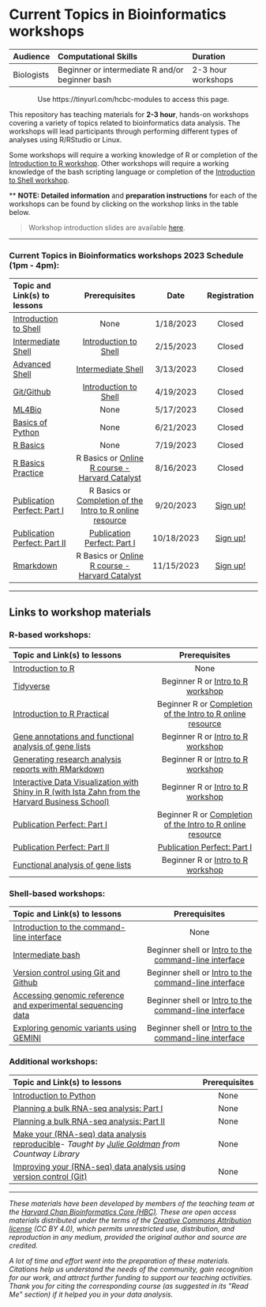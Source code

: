# Current Topics in Bioinformatics workshops

| Audience | Computational Skills | Duration |
:----------|:----------|:----------|
| Biologists | Beginner or intermediate R and/or beginner bash | 2-3 hour workshops |

<p align="center">
Use https://tinyurl.com/hcbc-modules to access this page.
</p>

This repository has teaching materials for **2-3 hour**, hands-on workshops covering a variety of topics related to bioinformatics data analysis. The workshops will lead participants through performing different types of analyses using R/RStudio or Linux. 

Some workshops will require a working knowledge of R or completion of the [Introduction to R workshop](IntroR). Other workshops will require a working knowledge of the bash scripting language or completion of the [Introduction to Shell workshop](Intro_shell/). 

** **NOTE: Detailed information** and **preparation instructions** for each of the workshops can be found by clicking on the workshop links in the table below.

> Workshop introduction slides are available [here](https://github.com/hbctraining/Training-modules/raw/master/Intro_current_topics_online_2022.pdf).

***

### Current Topics in Bioinformatics workshops 2023 Schedule (1pm - 4pm):

| Topic and Link(s) to lessons | Prerequisites | Date | Registration |
|:---------------|:-------------:|:-------------:|:-------------:|
| [Introduction to Shell](https://hbctraining.github.io/Training-modules/Intro_shell/)	| None | 1/18/2023	| Closed |
| [Intermediate Shell](https://hbctraining.github.io/Training-modules/Intermediate_shell/)	| [Introduction to Shell](https://hbctraining.github.io/Training-modules/Intro_shell/) | 2/15/2023	| Closed |
| [Advanced Shell](https://hbctraining.github.io/Training-modules/Advanced_shell/) | [Intermediate Shell](https://hbctraining.github.io/Training-modules/Intermediate_shell/) | 3/13/2023	| Closed |
| [Git/Github](https://hbctraining.github.io/Training-modules/Git-Github/) | [Introduction to Shell](https://hbctraining.github.io/Training-modules/Intro_shell/) | 4/19/2023	| Closed | 
| [ML4Bio](https://hbctraining.github.io/Training-modules/ML4bio_installation_instructions) | None | 5/17/2023	| Closed |
| [Basics of Python](Python) | None | 6/21/2023	| Closed |
| [R Basics](https://hbctraining.github.io/Training-modules/IntroR/) | None | 7/19/2023	| Closed |
| [R Basics Practice](IntroR_practical_online_resource) | R Basics or [Online R course - Harvard Catalyst](https://catalyst.harvard.edu/courses/intro-to-r/) | 8/16/2023 | Closed |
| [Publication Perfect: Part I](publication_perfect#part-i) | R Basics or [Completion of the Intro to R online resource](https://projects.iq.harvard.edu/hcatrresource/) | 9/20/2023	| [Sign up!](https://harvard.zoom.us/meeting/register/tJwpdOqhqD4vGtz4uqKY_1rrC-tB7HUIrQt_) |
| [Publication Perfect: Part II](publication_perfect#part-ii) | [Publication Perfect: Part I](publication_perfect#part-i) | 10/18/2023	| [Sign up!](https://harvard.zoom.us/meeting/register/tJUkc-GhqT8vHtZzmJ5x_AKJU_lzxStDrsbl) |
| [Rmarkdown](Rmarkdown) | R Basics or [Online R course - Harvard Catalyst](https://catalyst.harvard.edu/courses/intro-to-r/) | 11/15/2023	| [Sign up!](https://harvard.zoom.us/meeting/register/tJYkcuyrrzwqEtNmyYCs8d5_SmAXxtN5ktgt) |


***

## Links to workshop materials

### R-based workshops:

| Topic and Link(s) to lessons | Prerequisites |
|:---------------|:-------------:|
| [Introduction to R](IntroR) | None |
| [Tidyverse](Tidyverse_ggplot2) | Beginner R or [Intro to R workshop](IntroR) |
| [Introduction to R Practical](IntroR_practical_online_resource) | Beginner R or [Completion of the Intro to R online resource](https://projects.iq.harvard.edu/hcatrresource/) |
| [Gene annotations and functional analysis of gene lists](DGE-functional-analysis) | Beginner R or [Intro to R workshop](IntroR) |
| [Generating research analysis reports with RMarkdown](Rmarkdown) | Beginner R or [Intro to R workshop](IntroR) |
| [Interactive Data Visualization with Shiny in R (with Ista Zahn from the Harvard Business School)](https://github.com/izahn/shiny_workshop) | Beginner R or [Intro to R workshop](IntroR) |
| [Publication Perfect: Part I](publication_perfect#part-i) | Beginner R or [Completion of the Intro to R online resource](https://projects.iq.harvard.edu/hcatrresource/) |
| [Publication Perfect: Part II](publication_perfect#part-ii) | [Publication Perfect: Part I](publication_perfect#part-i) |
| [Functional analysis of gene lists](DGE-functional-analysis/) | Beginner R or [Intro to R workshop](IntroR) |

### Shell-based workshops:

| Topic and Link(s) to lessons | Prerequisites |
|:---------------|:-------------:|
| [Introduction to the command-line interface](Intro_shell) | None |
| [Intermediate bash](Intermediate_shell) | Beginner shell or [Intro to the command-line interface](Intro_shell) |
| [Version control using Git and Github](Git-Github) | Beginner shell or [Intro to the command-line interface](Intro_shell)  |
| [Accessing genomic reference and experimental sequencing data](https://hbctraining.github.io/Accessing_public_genomic_data) | Beginner shell or [Intro to the command-line interface](Intro_shell)  |
| [Exploring genomic variants using GEMINI](Exploring_variants_with_GEMINI) | Beginner shell or [Intro to the command-line interface](Intro_shell) |

### Additional workshops:

| Topic and Link(s) to lessons | Prerequisites |
|:---------------|:-------------:|
| [Introduction to Python](Python) | None |
| [Planning a bulk RNA-seq analysis: Part I](planning_successful_rnaseq#part-i) | None |
| [Planning a bulk RNA-seq analysis: Part II](planning_successful_rnaseq#part-ii) | None |
| [Make your (RNA-seq) data analysis reproducible](reproducible_analyses)- *Taught by [Julie Goldman](https://scholar.harvard.edu/julie_goldman) from Countway Library* | None |
| [Improving your (RNA-seq) data analysis using version control (Git)](https://hbctraining.github.io/versioning_data_scripts/) | None |


***

*These materials have been developed by members of the teaching team at the [Harvard Chan Bioinformatics Core (HBC)](http://bioinformatics.sph.harvard.edu/). These are open access materials distributed under the terms of the [Creative Commons Attribution license](https://creativecommons.org/licenses/by/4.0/) (CC BY 4.0), which permits unrestricted use, distribution, and reproduction in any medium, provided the original author and source are credited.*

*A lot of time and effort went into the preparation of these materials. Citations help us understand the needs of the community, gain recognition for our work, and attract further funding to support our teaching activities. Thank you for citing the corresponding course (as suggested in its "Read Me" section) if it helped you in your data analysis.*
